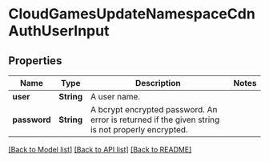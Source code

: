 # CloudGamesUpdateNamespaceCdnAuthUserInput

## Properties

Name | Type | Description | Notes
------------ | ------------- | ------------- | -------------
**user** | **String** | A user name. | 
**password** | **String** | A bcrypt encrypted password. An error is returned if the given string is not properly encrypted. | 

[[Back to Model list]](../README.md#documentation-for-models) [[Back to API list]](../README.md#documentation-for-api-endpoints) [[Back to README]](../README.md)


